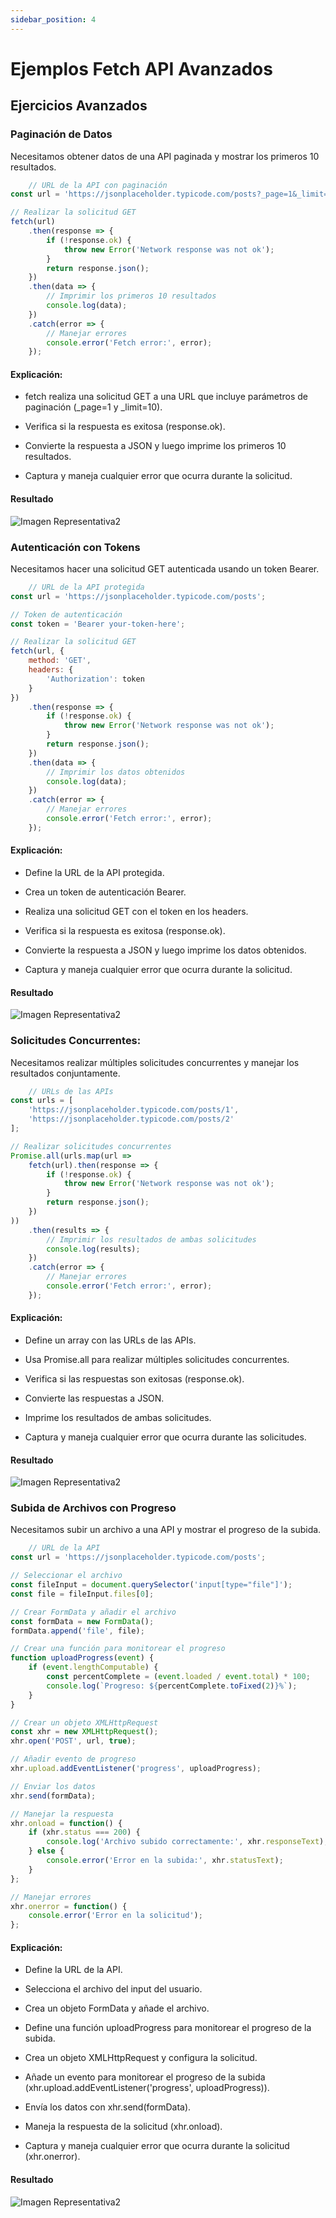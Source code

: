 ```yaml
---
sidebar_position: 4
---
```


# Ejemplos Fetch API Avanzados

## Ejercicios Avanzados

### Paginación de Datos

Necesitamos obtener datos de una API paginada y mostrar los primeros 10 resultados.


```javascript
    // URL de la API con paginación
const url = 'https://jsonplaceholder.typicode.com/posts?_page=1&_limit=10';

// Realizar la solicitud GET
fetch(url)
    .then(response => {
        if (!response.ok) {
            throw new Error('Network response was not ok');
        }
        return response.json();
    })
    .then(data => {
        // Imprimir los primeros 10 resultados
        console.log(data);
    })
    .catch(error => {
        // Manejar errores
        console.error('Fetch error:', error);
    });

```

#### Explicación:
- fetch realiza una solicitud GET a una URL que incluye parámetros de paginación (_page=1 y _limit=10).

- Verifica si la respuesta es exitosa (response.ok).

- Convierte la respuesta a JSON y luego imprime los primeros 10 resultados.

- Captura y maneja cualquier error que ocurra durante la solicitud.

#### Resultado
![Imagen Representativa2](../../static/imgR/res5.png)

### Autenticación con Tokens

Necesitamos hacer una solicitud GET autenticada usando un token Bearer.


```javascript
    // URL de la API protegida
const url = 'https://jsonplaceholder.typicode.com/posts';

// Token de autenticación
const token = 'Bearer your-token-here';

// Realizar la solicitud GET
fetch(url, {
    method: 'GET',
    headers: {
        'Authorization': token
    }
})
    .then(response => {
        if (!response.ok) {
            throw new Error('Network response was not ok');
        }
        return response.json();
    })
    .then(data => {
        // Imprimir los datos obtenidos
        console.log(data);
    })
    .catch(error => {
        // Manejar errores
        console.error('Fetch error:', error);
    });

```
#### Explicación:
- Define la URL de la API protegida.

- Crea un token de autenticación Bearer.

- Realiza una solicitud GET con el token en los headers.

- Verifica si la respuesta es exitosa (response.ok).

- Convierte la respuesta a JSON y luego imprime los datos obtenidos.

- Captura y maneja cualquier error que ocurra durante la solicitud.

#### Resultado
![Imagen Representativa2](../../static/imgR/res6.png)

### Solicitudes Concurrentes:

Necesitamos realizar múltiples solicitudes concurrentes y manejar los resultados conjuntamente.

```javascript
    // URLs de las APIs
const urls = [
    'https://jsonplaceholder.typicode.com/posts/1',
    'https://jsonplaceholder.typicode.com/posts/2'
];

// Realizar solicitudes concurrentes
Promise.all(urls.map(url =>
    fetch(url).then(response => {
        if (!response.ok) {
            throw new Error('Network response was not ok');
        }
        return response.json();
    })
))
    .then(results => {
        // Imprimir los resultados de ambas solicitudes
        console.log(results);
    })
    .catch(error => {
        // Manejar errores
        console.error('Fetch error:', error);
    });

```

#### Explicación:
- Define un array con las URLs de las APIs.

- Usa Promise.all para realizar múltiples solicitudes concurrentes.

- Verifica si las respuestas son exitosas (response.ok).

- Convierte las respuestas a JSON.

- Imprime los resultados de ambas solicitudes.

- Captura y maneja cualquier error que ocurra durante las solicitudes.

#### Resultado
![Imagen Representativa2](../../static/imgR/res7.png)

### Subida de Archivos con Progreso

Necesitamos subir un archivo a una API y mostrar el progreso de la subida.

```javascript
    // URL de la API
const url = 'https://jsonplaceholder.typicode.com/posts';

// Seleccionar el archivo
const fileInput = document.querySelector('input[type="file"]');
const file = fileInput.files[0];

// Crear FormData y añadir el archivo
const formData = new FormData();
formData.append('file', file);

// Crear una función para monitorear el progreso
function uploadProgress(event) {
    if (event.lengthComputable) {
        const percentComplete = (event.loaded / event.total) * 100;
        console.log(`Progreso: ${percentComplete.toFixed(2)}%`);
    }
}

// Crear un objeto XMLHttpRequest
const xhr = new XMLHttpRequest();
xhr.open('POST', url, true);

// Añadir evento de progreso
xhr.upload.addEventListener('progress', uploadProgress);

// Enviar los datos
xhr.send(formData);

// Manejar la respuesta
xhr.onload = function() {
    if (xhr.status === 200) {
        console.log('Archivo subido correctamente:', xhr.responseText);
    } else {
        console.error('Error en la subida:', xhr.statusText);
    }
};

// Manejar errores
xhr.onerror = function() {
    console.error('Error en la solicitud');
};

```

#### Explicación:
- Define la URL de la API.

- Selecciona el archivo del input del usuario.

- Crea un objeto FormData y añade el archivo.

- Define una función uploadProgress para monitorear el progreso de la subida.

- Crea un objeto XMLHttpRequest y configura la solicitud.

- Añade un evento para monitorear el progreso de la subida (xhr.upload.addEventListener('progress', uploadProgress)).

- Envía los datos con xhr.send(formData).

- Maneja la respuesta de la solicitud (xhr.onload).

- Captura y maneja cualquier error que ocurra durante la solicitud (xhr.onerror).

#### Resultado
![Imagen Representativa2](../../static/imgR/res8.png)